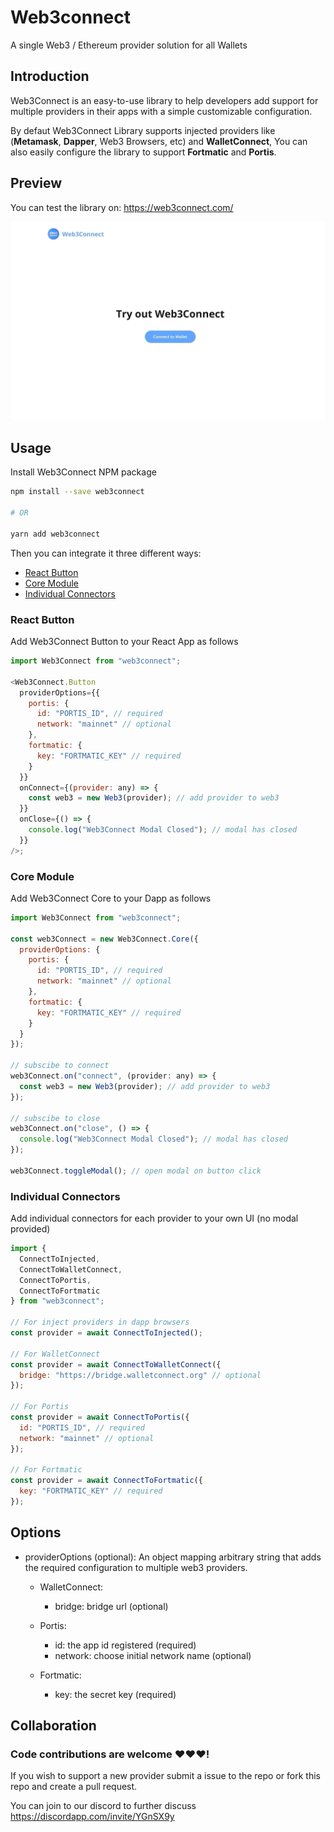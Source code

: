 # Web3connect

A single Web3 / Ethereum provider solution for all Wallets

## Introduction

Web3Connect is an easy-to-use library to help developers add support for multiple providers in their apps with a simple customizable configuration.

By defaut Web3Connect Library supports injected providers like (**Metamask**, **Dapper**, Web3 Browsers, etc) and **WalletConnect**, You can also easily configure the library to support **Fortmatic** and **Portis**.

## Preview

You can test the library on: https://web3connect.com/

![preview](./images/preview.gif)

## Usage

Install Web3Connect NPM package

```bash
npm install --save web3connect

# OR

yarn add web3connect
```

Then you can integrate it three different ways:

- [React Button](#React-Button)
- [Core Module](#Core-Module)
- [Individual Connectors](#Individual-Connectors)

### React Button

Add Web3Connect Button to your React App as follows

```js
import Web3Connect from "web3connect";

<Web3Connect.Button
  providerOptions={{
    portis: {
      id: "PORTIS_ID", // required
      network: "mainnet" // optional
    },
    fortmatic: {
      key: "FORTMATIC_KEY" // required
    }
  }}
  onConnect={(provider: any) => {
    const web3 = new Web3(provider); // add provider to web3
  }}
  onClose={() => {
    console.log("Web3Connect Modal Closed"); // modal has closed
  }}
/>;
```

### Core Module

Add Web3Connect Core to your Dapp as follows

```js
import Web3Connect from "web3connect";

const web3Connect = new Web3Connect.Core({
  providerOptions: {
    portis: {
      id: "PORTIS_ID", // required
      network: "mainnet" // optional
    },
    fortmatic: {
      key: "FORTMATIC_KEY" // required
    }
  }
});

// subscibe to connect
web3Connect.on("connect", (provider: any) => {
  const web3 = new Web3(provider); // add provider to web3
});

// subscibe to close
web3Connect.on("close", () => {
  console.log("Web3Connect Modal Closed"); // modal has closed
});

web3Connect.toggleModal(); // open modal on button click
```

### Individual Connectors

Add individual connectors for each provider to your own UI (no modal provided)

```js
import {
  ConnectToInjected,
  ConnectToWalletConnect,
  ConnectToPortis,
  ConnectToFortmatic
} from "web3connect";

// For inject providers in dapp browsers
const provider = await ConnectToInjected();

// For WalletConnect
const provider = await ConnectToWalletConnect({
  bridge: "https://bridge.walletconnect.org" // optional
});

// For Portis
const provider = await ConnectToPortis({
  id: "PORTIS_ID", // required
  network: "mainnet" // optional
});

// For Fortmatic
const provider = await ConnectToFortmatic({
  key: "FORTMATIC_KEY" // required
});
```

## Options

- providerOptions (optional): An object mapping arbitrary string that adds the required configuration to multiple web3 providers.

  - WalletConnect:

    - bridge: bridge url (optional)

  - Portis:

    - id: the app id registered (required)
    - network: choose initial network name (optional)

  - Fortmatic:

    - key: the secret key (required)

## Collaboration

### Code contributions are welcome ❤️❤️❤️!

If you wish to support a new provider submit a issue to the repo or fork this repo and create a pull request.

You can join to our discord to further discuss https://discordapp.com/invite/YGnSX9y
